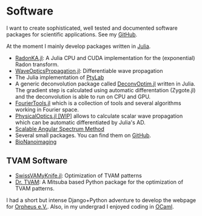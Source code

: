 # Software

I want to create sophisticated, well tested and documented software packages for scientific applications.
See my [GitHub](https://github.com/roflmaostc).


At the moment I mainly develop packages written in [Julia](https://www.julialang.org).

* [RadonKA.jl](https://github.com/roflmaostc/RadonKA.jl): A Julia CPU and CUDA implementation for the (exponential) Radon transform.
* [WaveOpticsPropagation.jl](https://github.com/JuliaPhysics/WaveOpticsPropagation.jl): Differentiable wave propagation
* The Julia implementation of [PtyLab](https://github.com/PtyLab/PtyLab.jl)
* A generic deconvolution package called [DeconvOptim.jl](https://github.com/roflmaostc/DeconvOptim.jl) written in Julia. The gradient step is calculated using automatic differentation (Zygote.jl) and the deconvolution is able to run on CPU and GPU.
* [FourierTools.jl](https://github.com/bionanoimaging/FourierTools.jl/) which is a collection of tools and several algorithms working in Fourier space.
* [PhysicalOptics.jl [WIP]](https://github.com/JuliaPhysics/PhysicalOptics.jl) allows to calculate scalar wave propagation which can be automatic differentiated by Julia's AD. 
* [Scalable Angular Spectrum Method](https://github.com/bionanoimaging/Scalable-Angular-Spectrum-Method-SAS)
* Several small packages. You can find them on [GitHub](https://github.com/roflmaostc).
* [BioNanoimaging](https://github.com/bionanoimaging/)

## TVAM Software
* [SwissVAMyKnife.jl](https://github.com/EPFL-LAPD/SwissVAMyKnife.jl): Optimization of TVAM patterns
* [Dr. TVAM](https://github.com/rgl-epfl/drtvam): A Mitsuba based Python package for the optimization of TVAM patterns.

I had a short but intense Django+Python adventure to develop the webpage for [Orpheus e.V.](https://www.orpheus-verein.de).
Also, in my undergrad I enjoyed coding in [OCaml](https://github.com/roflmaostc/99-OCaml-Problems).
